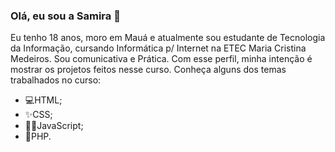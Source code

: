 ### Olá, eu sou a Samira 👋
 Eu tenho 18 anos, moro em Mauá e atualmente sou estudante de Tecnologia da Informação, cursando Informática p/ Internet na ETEC Maria Cristina Medeiros. Sou comunicativa e Prática. Com esse perfil, minha intenção é mostrar os projetos feitos nesse curso. Conheça alguns dos temas trabalhados no curso:                       

- 💻HTML;
- ✨CSS;
- 👨‍💻JavaScript;
- 💬PHP.
<!--
**SamiraOliveira/SamiraOliveira** is a ✨ _special_ ✨ repository because its `README.md` (this file) appears on your GitHub profile.
-->
